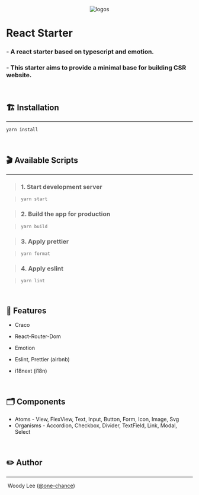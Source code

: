 <p align="center">
  <img src="https://user-images.githubusercontent.com/36535944/167533275-31901f1a-3df7-4cfc-93cc-d6fed324d7ed.svg" alt="logos">
</p>

# <b> React Starter </b>

### - A react starter based on typescript and emotion.

### - This starter aims to provide a minimal base for building CSR website.

<br>

## 🏗 <b> Installation </b>

---

```
yarn install
```

<br>

## 🎬 <b>Available Scripts </b>

---

> ### 1. Start development server

> ```
> yarn start
> ```

> ### 2. Build the app for production

> ```
> yarn build
> ```

> ### 3. Apply prettier

> ```
> yarn format
> ```

> ### 4. Apply eslint

> ```
> yarn lint
> ```

<br>

## 📜 <b> Features </b>

- Craco

- React-Router-Dom

- Emotion

- Eslint, Prettier (airbnb)

- i18next (i18n)

<br>

## 🗂 <b> Components </b>

- Atoms - View, FlexView, Text, Input, Button, Form, Icon, Image, Svg
- Organisms - Accordion, Checkbox, Divider, TextField, Link, Modal, Select

<br>

## ✏️ <b> Author </b>

---

&nbsp;Woody Lee ([@one-chance](https://github.com/one-chance))
